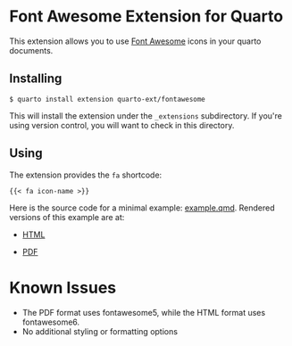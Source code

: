 # Font Awesome Extension for Quarto

This extension allows you to use [Font Awesome](https://fontawesome.com/) icons in your quarto documents. 

## Installing

```
$ quarto install extension quarto-ext/fontawesome
```

This will install the extension under the `_extensions` subdirectory.
If you're using version control, you will want to check in this directory.

## Using

The extension provides the `fa` shortcode:

```
{{< fa icon-name >}}
```

Here is the source code for a minimal example: [example.qmd](example.qmd). Rendered versions of this example are at:

- [HTML](https://quarto-ext.github.io/fontawesome/)

- [PDF](https://quarto-ext.github.io/fontawesome/example.pdf)


# Known Issues

* The PDF format uses fontawesome5, while the HTML format uses fontawesome6.
* No additional styling or formatting options
